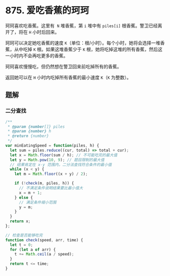# 875. 爱吃香蕉的珂珂

珂珂喜欢吃香蕉。这里有  `N` 堆香蕉，第 `i` 堆中有 `piles[i]` 根香蕉。警卫已经离开了，将在 `H` 小时后回来。

珂珂可以决定她吃香蕉的速度 `K`（单位：根/小时）。每个小时，她将会选择一堆香蕉，从中吃掉 `K` 根。如果这堆香蕉少于 `K` 根，她将吃掉这堆的所有香蕉，然后这一小时内不会再吃更多的香蕉。

珂珂喜欢慢慢吃，但仍然想在警卫回来前吃掉所有的香蕉。

返回她可以在 `H` 小时内吃掉所有香蕉的最小速度 `K`（`K` 为整数）。

## 题解

### 二分查找

```js
/**
 * @param {number[]} piles
 * @param {number} h
 * @return {number}
 */
var minEatingSpeed = function(piles, h) {
  let sum = piles.reduce((cur, total) => total + cur);
  let x = Math.floor(sum / h); // 不可能吃完的最大值
  let y = Math.pow(10, 9); // 题目限制的最大值
  // 结果肯定在 x-y 范围内，二分法查找符合条件的最小值
  while (x < y) {
    let m = Math.floor((x + y) / 2);

    if (!check(m, piles, h)) {
      // 不满足条件说明结果要比最小值大
      x = m + 1;
    } else {
      // 满足条件缩小范围
      y = m;
    }
  }
  return x;
};

// 检查是否能够吃完
function check(speed, arr, time) {
  let t = 0;
  for (let a of arr) {
    t += Math.ceil(a / speed);
  }
  return t <= time;
}
```
